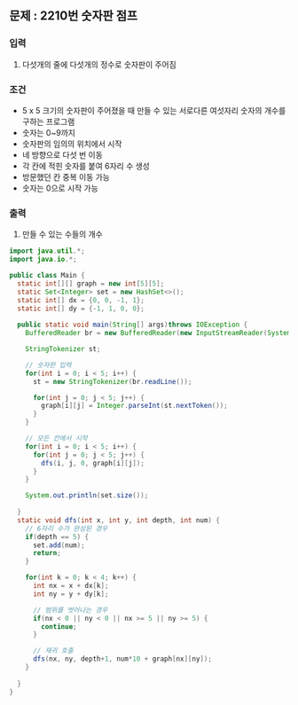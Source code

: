 ## 문제 : 2210번 숫자판 점프 

### 입력 
1. 다섯개의 줄에 다섯개의 정수로 숫자판이 주어짐 

### 조건
- 5 x 5 크기의 숫자판이 주어졌을 때 만들 수 있는 서로다른 여섯자리 숫자의 개수를 구하는 프로그램 
- 숫자는 0~9까지 
- 숫자판의 임의의 위치에서 시작
- 네 방향으로 다섯 번 이동 
- 각 칸에 적힌 숫자를 붙여 6자리 수 생성 
- 방문했던 칸 중복 이동 가능 
- 숫자는 0으로 시작 가능 

### 출력
1. 만들 수 있는 수들의 개수 

```java
import java.util.*;
import java.io.*;

public class Main {
  static int[][] graph = new int[5][5]; 
  static Set<Integer> set = new HashSet<>(); 
  static int[] dx = {0, 0, -1, 1};
  static int[] dy = {-1, 1, 0, 0};
  
  public static void main(String[] args)throws IOException {
    BufferedReader br = new BufferedReader(new InputStreamReader(System.in));

    StringTokenizer st; 

    // 숫자판 입력 
    for(int i = 0; i < 5; i++) {
      st = new StringTokenizer(br.readLine());

      for(int j = 0; j < 5; j++) {
        graph[i][j] = Integer.parseInt(st.nextToken());
      }
    }

    // 모든 칸에서 시작 
    for(int i = 0; i < 5; i++) {
      for(int j = 0; j < 5; j++) {
        dfs(i, j, 0, graph[i][j]);
      }
    }

    System.out.println(set.size()); 
    
  }
  static void dfs(int x, int y, int depth, int num) {
    // 6자리 수가 완성된 경우 
    if(depth == 5) {
      set.add(num);
      return; 
    }

    for(int k = 0; k < 4; k++) {
      int nx = x + dx[k];
      int ny = y + dy[k];

      // 범위를 벗어나는 경우 
      if(nx < 0 || ny < 0 || nx >= 5 || ny >= 5) {
        continue; 
      }

      // 재귀 호출
      dfs(nx, ny, depth+1, num*10 + graph[nx][ny]); 
    }
    
  }
}
```